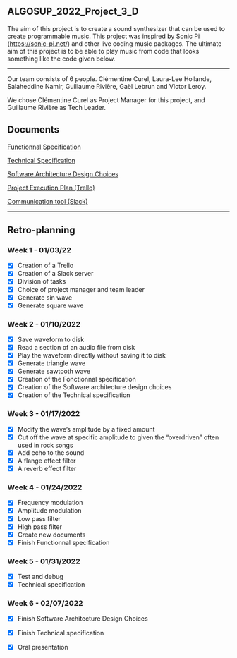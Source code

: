 ## ALGOSUP_2022_Project_3_D

The aim of this project is to create a sound synthesizer that can be used to create programmable music. 
This project was inspired by Sonic Pi (https://sonic-pi.net/) and other live coding music packages. 
The ultimate aim of this project is to be able to play music from code that looks something like the code given below.

<hr>

Our team consists of 6 people. Clémentine Curel, Laura-Lee Hollande, Salaheddine Namir, Guillaume Rivière, Gaël Lebrun and Victor Leroy.

We chose Clémentine Curel as Project Manager for this project, and Guillaume Rivière as Tech Leader.



## Documents

[Functionnal Specification](https://github.com/Clementine951/ALGOSUP_2022_Project_3_D/blob/main/Documents/Functionnal.md)

[Technical Specification](https://github.com/Clementine951/ALGOSUP_2022_Project_3_D/blob/main/Documents/Technical.md)

[Software Architecture Design Choices](https://github.com/Clementine951/ALGOSUP_2022_Project_3_D/blob/main/Documents/SADC.md)

[Project Execution Plan (Trello)](https://trello.com/invite/b/Dlhygf5L/56e58689f9569317c5e523aa5f6a8c66/algosup2022project3d)

[Communication tool (Slack)](https://join.slack.com/t/algosup2022project3d/shared_invite/zt-111zfj7eu-6UUuILikDJtFFbMu5tNqcg)


<hr>

## Retro-planning

###  Week 1 - 01/03/22

- [x] Creation of a Trello
- [x] Creation of a Slack server
- [x] Division of tasks
- [x] Choice of project manager and team leader
- [x] Generate sin wave
- [x] Generate square wave

### Week 2 - 01/10/2022

- [x] Save waveform to disk
- [x] Read a section of an audio file from disk
- [x] Play the waveform directly without saving it to disk
- [x] Generate triangle wave
- [x] Generate sawtooth wave
- [x] Creation of the Fonctionnal specification
- [x] Creation of the Software architecture design choices
- [x] Creation of the Technical specification

### Week 3 - 01/17/2022

- [x] Modify the wave’s amplitude by a fixed amount
- [x] Cut off the wave at specific amplitude to given the “overdriven” often used in rock songs
- [x] Add echo to the sound
- [x] A flange effect filter
- [x] A reverb effect filter

### Week 4 - 01/24/2022

- [x] Frequency modulation
- [x] Amplitude modulation
- [x] Low pass filter
- [x] High pass filter
- [x] Create new documents 
- [x] Finish Functionnal specification

### Week 5 - 01/31/2022

- [x] Test and debug
- [x] Technical specification

### Week 6 - 02/07/2022

- [x] Finish Software Architecture Design Choices
- [x] Finish Technical specification
- [x] Oral presentation


